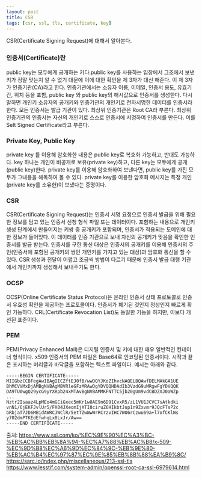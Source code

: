 ```yaml
---
layout: post
title: CSR
tags: [csr, ssl, tls, certificate, key]
---
```


  CSR(Certificate Signing Request)에 대해서 알아본다.  
  

### 인증서(Certificate)란
public key는 모두에게 공개하는 키다.public key를 사용하는 입장에서 그조에서 보낸 키가 정말 맞는지 알 수 없기 대문에 이에 대한 확인을 제 3자가 대신 해준다. 이 제 3자가 인증기관(CA)라고 한다. 인증기관에서는 소유자 이름, 이메일, 인증서 용도, 유효기간, 위치 등을 포함, public key 와 public key의 해시값으로 인증서를 생성한다. 다시 말하면 개인키 소유자의 공개키와 인증기관의 개인키로 전자서명한 데이터를 인증서라 한다. 모든 인증서는 발급 기관이 있다. 최상위 인증기관은 Root CA라 부른다. 최상위 인증기관의 인증서는 자신의 개인키로 스스로 인증서에 서명하여 인증서를 만든다. 이를 Selt Signed Certificate라고 부른다.

### Private Key, Public Key
private key 를 이용해 암호화한 내용은 public key로 복호화 가능하고, 반대도 가능하다. key 하나는 개인이 비공개로 보유(private key)하고, 다른 key는 모두에게 공개(public key)한다. private key를 이용해 암호화하여 보낸다면, public key를 가진 모두가 그내용을 해독하여 볼 수 있다. private key를 이용한 암호화 메시지는 특정 개인(private key를 소유한)이 보냈다는 증명이다.

### CSR
CSR(Certificate Signing Request)는 인증서 서명 요청으로 인증서 발급을 위해 필요한 정보를 담고 있는 인증서 신청 형식 파일 또는 데이터이다. 포함하는 내용으로 개인키 생성 단계에서 만들어지는 키쌍 중 공개키가 포함되며, 인증서가 적용되는 도메인에 대한 정보가 들어있다. 이 데이터를 인증 기관으로 보내 자신의 공개키가 맞음을 확인한 인증서를 발급 받는다. 인증서를 구한 통신 대상은 인증서의 공개키를 이용해 인증서의 주인(인증서에 포함된 공개키의 쌍인 개인키를 가지고 있는 대상)과 암호화 통신을 할 수 있다. CSR 생성과 전달이 어렵고 조금씩 방법이 다르기 때문에 인증서 발급 대행 기관에서 개인키까지 생성해서 보내주기도 한다.

### OCSP
OCSP(Online Certificate Status Protocol)은 온라인 인증서 상태 프로토콜로 인증서 유효성 확인을 제공하는 프로토콜이다. 인증서가 폐기된 것인지 정상인지 빠르게 확인 가능하다. CRL(Certificate Revocation List)도 동일한 기능을 하지만, 이보다 개선된 표준이다.

### PEM
PEM(Privacy Enhanced Mail)은 디지털 인증서 및 키에 대한 매우 일반적인 컨테이너 형식이다. x509 인증서의 PEM 파일은 Base64로 인코딩된 인증서이다. 시작과 끝은 표시하는 머리글과 바닥글을 포함하는 텍스트 파일이다. 예시는 아래와 같다.

```
-----BEGIN CERTIFICATE-----
MIIGbzCCBFegAwIBAgIICZftEJ0fB/wwDQYJKoZIhvcNAQELBQAwfDELMAkGA1UE
BhMCVVMxDjAMBgNVBAgMBVRleGFzMRAwDgYDVQQHDAdIb3VzdG9uMRgwFgYDVQQK
DA9TU0wgQ29ycG9yYXRpb24xMTAvBgNVBAMMKFNTTC5jb20gUm9vdCBDZXJ0aWZp
...
Nztr2Isaaz4LpMEo4mGCiGxec5mKr1w8AE9n6D91CvxR5/zL1VU1JCVC7sAtkdki
vnN1/6jEKFJvlUr5/FX04JXeomIjXTI8ciruZ6HIkbtJup1n9Zxvmr9JQcFTsP2c
bRbjaT7JD6MBidAWRCJWClR/5etTZwWwWrRCrzvIHC7WO6rCzwu69a+l7ofCKlWs
y702dmPTKEdEfwhgLx0LxJr/Aw==
-----END CERTIFICATE-----
```

  
출처: https://www.ssl.com/ko/%EC%9E%90%EC%A3%BC-%EB%AC%BB%EB%8A%94-%EC%A7%88%EB%AC%B8/x-509-%EC%9D%B8%EC%A6%9D%EC%84%9C-%EB%9E%80-%EB%AC%B4%EC%97%87%EC%9E%85%EB%8B%88%EA%B9%8C/
  https://sarc.io/index.php/miscellaneous/213-ssl-tls
  https://www.lesstif.com/system-admin/openssl-root-ca-ssl-6979614.html  
  
